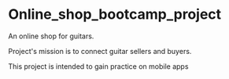 # Online_shop_bootcamp_project

An online shop for guitars. 

Project's mission is to connect guitar sellers and buyers.

This project is intended to gain practice on mobile apps
